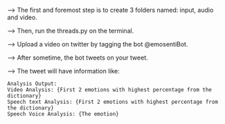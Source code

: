 --> The first and foremost step is to create 3 folders named: input, audio and video.


--> Then, run the threads.py on the terminal.


--> Upload a video on twitter by tagging the bot @emosentiBot.



--> After sometime, the bot tweets on your tweet.



--> The tweet will have information like:


    Analysis Output:
    Video Analysis: {First 2 emotions with highest percentage from the dictionary}  
    Speech text Analysis: {First 2 emotions with highest percentage from the dictionary}  
    Speech Voice Analysis: {The emotion}
    
